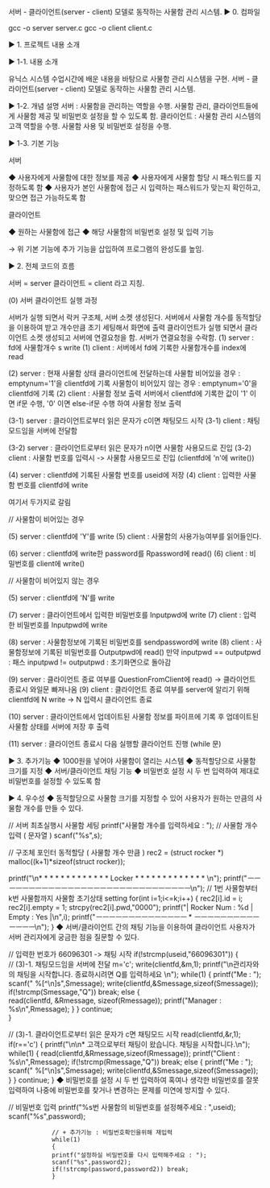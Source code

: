 서버 - 클라이언트(server - client) 모델로 동작하는 사물함 관리 시스템.
▶ 0. 컴파일

gcc -o server server.c gcc -o client client.c

▶ 1. 프로젝트 내용 소개

▶ 1-1. 내용 소개

유닉스 시스템 수업시간에 배운 내용을 바탕으로 사물함 관리 시스템을 구현. 서버 - 클라이언트(server - client) 모델로 동작하는 사물함 관리 시스템.

▶ 1-2. 개념 설명 서버 : 사물함을 관리하는 역할을 수행. 사물함 관리, 클라이언트들에게 사물함 제공 및 비밀번호 설정을 할 수 있도록 함. 클라이언트 : 사물함 관리 시스템의 고객 역할을 수행. 사물함 사용 및 비밀번호 설정을 수행.

▶ 1-3. 기본 기능

서버

◆ 사용자에게 사물함에 대한 정보를 제공 ◆ 사용자에게 사물함 할당 시 패스워드를 지정하도록 함 ◆ 사용자가 본인 사물함에 접근 시 입력하는 패스워드가 맞는지 확인하고, 맞으면 접근 가능하도록 함

클라이언트

◆ 원하는 사물함에 접근 ◆ 해당 사물함의 비밀번호 설정 및 입력 기능

→ 위 기본 기능에 추가 기능을 삽입하여 프로그램의 완성도를 높임.

▶ 2. 전체 코드의 흐름

서버 = server 클라이언트 = client 라고 지칭.

(0) 서버 클라이언트 실행 과정

서버가 실행 되면서 락커 구조체, 서버 소켓 생성된다.
서버에서 사물함 개수를 동적할당을 이용하여 받고 개수만큼 초기 세팅해서 화면에 출력
클라이언트가 실행 되면서 클라이언트 소켓 생성되고 서버에 연결요청을 함.
서버가 연결요청을 수락함.
(1) server : fd에 사물함개수 s write (1) client : 서버에서 fd에 기록한 사물함개수를 index에 read

(2) server : 현재 사물함 상태 클라이언트에 전달하는데 사물함 비어있을 경우 : emptynum='1'을 clientfd에 기록 사물함이 비어있지 않는 경우 : emptynum='0'을 clientfd에 기록 (2) client : 사물함 정보 출력 서버에서 clientfd에 기록한 값이 '1' 이면 if문 수행, '0' 이면 else-if문 수행 하여 사물함 정보 출력

(3-1) server : 클라이언트로부터 읽은 문자가 c이면 채팅모드 시작 (3-1) client : 채팅모드임을 서버에 전달함

(3-2) server : 클라이언트로부터 읽은 문자가 n이면 사물함 사용모드로 진입 (3-2) client : 사물함 번호를 입력시 -> 사물함 사용모드로 진입 (clientfd에 'n'에 write())

(4) server : clientfd에 기록된 사물함 번호를 useid에 저장 (4) client : 입력한 사물함 번호를 clientfd에 write

여기서 두가지로 갈림

// 사물함이 비어있는 경우

(5) server : clientfd에 'Y'를 write (5) client : 사물함의 사용가능여부를 읽어들인다.

(6) server : clientfd에 write한 password를 Rpassword에 read() (6) client : 비밀번호를 client에 write()

// 사물함이 비어있지 않는 경우

(5) server : clientfd에 'N'를 write

(7) server : 클라이언트에서 입력한 비밀번호를 Inputpwd에 write (7) client : 입력한 비밀번호를 Inputpwd에 write

(8) server : 사물함정보에 기록된 비밀번호를 sendpassword에 write (8) client : 사물함정보에 기록된 비밀번호를 Outputpwd에 read() 만약 inputpwd == outputpwd : 패스 inputpwd != outputpwd : 초기화면으로 돌아감

(9) server : 클라이언트 종료 여부를 QuestionFromClient에 read() -> 클라이언트 종료시 와일문 빠져나옴 (9) client : 클라이언트 종료 여부를 server에 알리기 위해 clientfd에 N write -> N 입력시 클라이언트 종료

(10) server : 클라이언트에서 업데이트된 사물함 정보를 파이프에 기록 후 업데이트된 사물함 상태를 서버에 저장 후 출력

(11) server : 클라이언트 종료시 다음 실행할 클라이언트 진행 (while 문)

▶ 3. 추가기능 ◆ 1000원을 넣어야 사물함이 열리는 시스템 ◆ 동적할당으로 사물함 크기를 지정 ◆ 서버/클라이언트 채팅 기능 ◆ 비밀번호 설정 시 두 번 입력하여 제대로 비밀번호를 설정할 수 있도록 함

▶ 4. 우수성 ◆ 동적할당으로 사물함 크기를 지정할 수 있어 사용자가 원하는 만큼의 사물함 개수를 만들 수 있다.

// 서버 최초실행시 사물함 세팅
printf("사물함 개수를 입력하세요 : ");
// 사물함 개수 입력 ( 문자열 )
scanf("%s",s);

// 구조체 포인터 동적할당 ( 사물함 개수 만큼 )
rec2 = (struct rocker *) malloc((k+1)*sizeof(struct rocker));
    
printf("\n* * * * * * * * * * * * *  Locker * * * * * * * * * * * * * \n");
printf("*ㅡㅡㅡㅡㅡㅡㅡㅡㅡㅡㅡㅡㅡㅡㅡㅡㅡㅡㅡㅡㅡㅡㅡㅡㅡㅡㅡㅡㅡㅡ*\n");
// 1번 사물함부터 k번 사물함까지 사물함 초기상태 setting
for(int i=1;i<=k;i++)
{
rec2[i].id = i;
rec2[i].empty = 1;
strcpy(rec2[i].pwd,"0000");
printf("|      Rocker Num : %d        |       Empty :     Yes       |\n",i);
printf("*ㅡㅡㅡㅡㅡㅡㅡㅡㅡㅡㅡㅡㅡㅡ * ㅡㅡㅡㅡㅡㅡㅡㅡㅡㅡㅡㅡㅡㅡ*\n");
}
◆ 서버/클라이언트 간의 채팅 기능을 이용하여 클라이언트 사용자가 서버 관리자에게 궁금한 점을 질문할 수 있다.

// 입력한 번호가 66096301 -> 채팅 시작 
        if(!strcmp(useid,"66096301"))
        {   
            // (3)-1. 채팅모드임을 서버에 전달 
            m='c';
            write(clientfd,&m,1);
            printf("\n관리자와의 채팅을 시작합니다. 종료하시려면 Q를 입력하세요 \n");
            while(1)
            {
                printf("Me : ");
                scanf(" %[^\n]s",Smessage); 
                write(clientfd,&Smessage,sizeof(Smessage));
                if(!strcmp(Smessage,"Q")) break;
                else
                {   
                read(clientfd, &Rmessage, sizeof(Rmessage));
                printf("Manager : %s\n",Rmessage);
                }
            }
        continue;   
        }

// (3)-1. 클라이언트로부터 읽은 문자가 c면 채팅모드 시작
            read(clientfd,&r,1);
            if(r=='c')
            {
                printf("\n\n* 고객으로부터 채팅이 왔습니다. 채팅을 시작합니다.\n");      
                while(1)
                {
                    read(clientfd,&Rmessage,sizeof(Rmessage));
                    printf("Client : %s\n",Rmessage);
                    if(!strcmp(Rmessage,"Q")) break;
                    else
                    {
                    printf("Me : ");
                    scanf(" %[^\n]s",Smessage);
                    write(clientfd,&Smessage,sizeof(Smessage));
                    }
                }
                continue;
            }
◆ 비밀번호를 설정 시 두 번 입력하여 혹여나 생각한 비밀번호를 잘못 입력하여 나중에 비밀번호를 찾거나 변경하는 문제를 미연에 방지할 수 있다.

// 비밀번호 입력 
                printf("%s번 사물함의 비밀번호를 설정해주세요 : ",useid);
                scanf("%s",password);
                
                // + 추가기능 : 비밀번호확인을위해 재입력 
                while(1)
                {
                printf("설정하실 비밀번호를 다시 입력해주세요 : ");
                scanf("%s",password2);
                if(!strcmp(password,password2)) break;
                }
